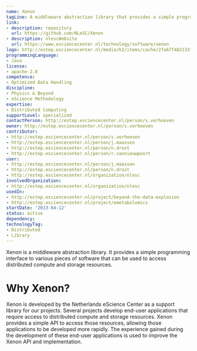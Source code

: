```yaml
---
name: Xenon
tagLine: A middleware abstraction library that provides a simple programming interface to various compute and storage resources.
link:
- description: repository
  url: https://github.com/NLeSC/Xenon
- description: nlescWebsite
  url: https://www.esciencecenter.nl/technology/software/xenon
logo: http://estep.esciencecenter.nl/media/k2/items/cache/2fa67f482133f1c934235b73c2a03954_XL.jpg
programmingLanguage: 
- Java
license: 
- apache-2.0
competence:
- Optimized Data Handling
discipline:
- Physics & Beyond
- eScience Methodology
expertise:
- Distributed Computing
supportLevel: specialized
contactPerson: http://estep.esciencecenter.nl/person/s.verhoeven
owner: http://estep.esciencecenter.nl/person/s.verhoeven
contributor:
- http://estep.esciencecenter.nl/person/s.verhoeven
- http://estep.esciencecenter.nl/person/j.maassen
- http://estep.esciencecenter.nl/person/n.drost
- http://estep.esciencecenter.nl/person/r.vannieuwpoort
user:
- http://estep.esciencecenter.nl/person/j.maassen
- http://estep.esciencecenter.nl/person/n.drost
- http://estep.esciencecenter.nl/organization/nlesc
involvedOrganization:
- http://estep.esciencecenter.nl/organization/nlesc
usedIn:
- http://estep.esciencecenter.nl/project/beyond-the-data-explosion
- http://estep.esciencecenter.nl/project/emetabolomics
startDate: '2013-04-12'
status: active
dependency:
technologyTag:
- Distributed
- Library
---
```

Xenon is a middleware abstraction library. It provides a simple
programming interface to various pieces of software that can be used to
access distributed compute and storage resources.

# Why Xenon?

Xenon is developed by the Netherlands eScience Center as a support
library for our projects. Several projects develop end-user applications
that require access to distributed compute and storage resources. Xenon
provides a simple API to access those resources, allowing those
applications to be developed more rapidly. The experience gained during
the development of these end-user applications is used to improve the
Xenon API and implementation.
